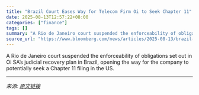 ```yaml
---
title: "Brazil Court Eases Way for Telecom Firm Oi to Seek Chapter 11"
date: 2025-08-13T12:57:22+08:00
categories: ["finance"]
tags: []
summary: "A Rio de Janeiro court suspended the enforceability of obligations set out in Oi SA’s judicial recovery plan in Brazil, opening the way for the company to potentially seek a Chapter 11 filing in the U"
source_url: "https://www.bloomberg.com/news/articles/2025-08-13/brazil-court-eases-way-for-troubled-oi-to-seek-chapter-11"
---
```


A Rio de Janeiro court suspended the enforceability of obligations set out in Oi SA’s judicial recovery plan in Brazil, opening the way for the company to potentially seek a Chapter 11 filing in the US.

---

*来源: [原文链接](https://www.bloomberg.com/news/articles/2025-08-13/brazil-court-eases-way-for-troubled-oi-to-seek-chapter-11)*
